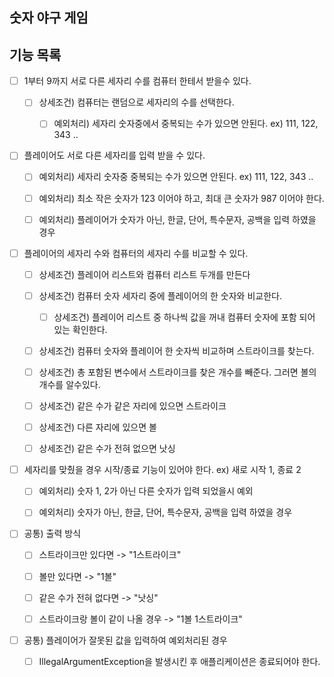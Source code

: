 ## 숫자 야구 게임

## 기능 목록

- [ ] 1부터 9까지 서로 다른 세자리 수를 컴퓨터 한테서 받을수 있다.

    - [ ] 상세조건) 컴퓨터는 랜덤으로 세자리의 수를 선택한다.

        - [ ] 예외처리) 세자리 숫자중에서 중복되는 수가 있으면 안된다. ex) 111, 122, 343 ..

- [ ] 플레이어도 서로 다른 세자리를 입력 받을 수 있다.

    - [ ] 예외처리) 세자리 숫자중 중복되는 수가 있으면 안된다. ex) 111, 122, 343 ..

    - [ ] 예외처리) 최소 작은 숫자가 123 이어야 하고, 최대 큰 숫자가 987 이어야 한다.

    - [ ] 예외처리) 플레이어가 숫자가 아닌, 한글, 단어, 특수문자, 공백을 입력 하였을 경우

- [ ] 플레이어의 세자리 수와 컴퓨터의 세자리 수를 비교할 수 있다.

    - [ ] 상세조건) 플레이어 리스트와 컴퓨터 리스트 두개를 만든다

    - [ ] 상세조건) 컴퓨터 숫자 세자리 중에 플레이어의 한 숫자와 비교한다.

        - [ ] 상세조건) 플레이어 리스트 중 하나씩 값을 꺼내 컴퓨터 숫자에 포함 되어 있는 확인한다.

    - [ ] 상세조건) 컴퓨터 숫자와 플레이어 한 숫자씩 비교하며 스트라이크를 찾는다.

    - [ ] 상세조건) 총 포함된 변수에서 스트라이크를 찾은 개수를 빼준다. 그러면 볼의 개수를 알수있다.

    - [ ] 상세조건) 같은 수가 같은 자리에 있으면 스트라이크

    - [ ] 상세조건) 다른 자리에 있으면 볼

    - [ ] 상세조건) 같은 수가 전혀 없으면 낫싱

- [ ] 세자리를 맞췄을 경우 시작/종료 기능이 있어야 한다. ex) 새로 시작 1, 종료 2

    - [ ] 예외처리) 숫자 1, 2가 아닌 다른 숫자가 입력 되었을시 예외

    - [ ] 예외처리) 숫자가 아닌, 한글, 단어, 특수문자, 공백을 입력 하였을 경우

- [ ] 공통) 출력 방식

    - [ ] 스트라이크만 있다면 -> "1스트라이크"

    - [ ] 볼만 있다면 -> "1볼"

    - [ ] 같은 수가 전혀 없다면 -> "낫싱"

    - [ ] 스트라이크랑 볼이 같이 나올 경우 -> "1볼 1스트라이크"

- [ ] 공통) 플레이어가 잘못된 값을 입력하여 예외처리된 경우

    - [ ] IllegalArgumentException을 발생시킨 후 애플리케이션은 종료되어야 한다.
    